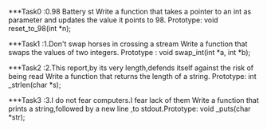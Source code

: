 ***Task0 :0.98 Battery st
   Write a function that takes a pointer to an int as parameter and updates the value it points to 98. Prototype: void reset_to_98(int *n);

***Task1 :1.Don't swap horses in crossing a stream
   Write a function that swaps the values of two integers. Prototype : void swap_int(int *a, int *b);

***Task2 :2.This report,by its very length,defends itself against the risk of being read 
  Write a function that returns the length of a string. Prototype: int _strlen(char *s);

***Task3 :3.I do not fear computers.I fear lack of them
   Write a function that prints a string,followed by a new line ,to stdout.Prototype: void _puts(char *str);


